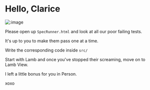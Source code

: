 # Hello, Clarice

![:image](http://assets.vg247.com/current//2014/10/silence11.jpg)

Please open up `SpecRunner.html` and look at all our poor failing tests.

It's up to you to make them pass one at a time.

Write the corresponding code inside `src/`

Start with Lamb and once you've stopped their screaming, move on to Lamb View.

I left a little bonus for you in Person.

xoxo
